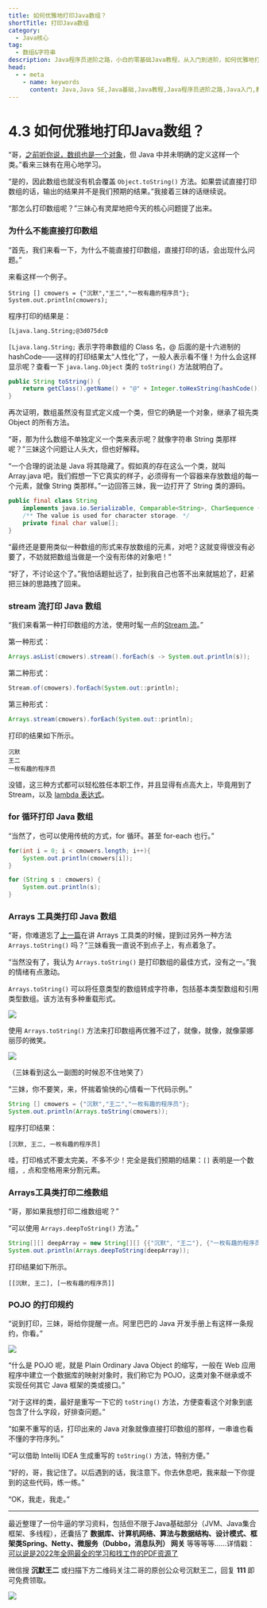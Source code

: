 ```yaml
---
title: 如何优雅地打印Java数组？
shortTitle: 打印Java数组
category:
  - Java核心
tag:
  - 数组&字符串
description: Java程序员进阶之路，小白的零基础Java教程，从入门到进阶，如何优雅地打印Java数组？
head:
  - - meta
    - name: keywords
      content: Java,Java SE,Java基础,Java教程,Java程序员进阶之路,Java入门,教程,java数组,java打印数组
---
```


# 4.3 如何优雅地打印Java数组？

“哥，[之前听你说，数组也是一个对象](https://tobebetterjavaer.com/array/array.html)，但 Java 中并未明确的定义这样一个类。”看来三妹有在用心地学习。

“是的，因此数组也就没有机会覆盖 `Object.toString()` 方法。如果尝试直接打印数组的话，输出的结果并不是我们预期的结果。”我接着三妹的话继续说。

“那怎么打印数组呢？”三妹心有灵犀地把今天的核心问题提了出来。

### 为什么不能直接打印数组

“首先，我们来看一下，为什么不能直接打印数组，直接打印的话，会出现什么问题。”

来看这样一个例子。

```
String [] cmowers = {"沉默","王二","一枚有趣的程序员"};
System.out.println(cmowers);
```

程序打印的结果是：

```
[Ljava.lang.String;@3d075dc0
```

`[Ljava.lang.String;` 表示字符串数组的 Class 名，@ 后面的是十六进制的 hashCode——这样的打印结果太“人性化”了，一般人表示看不懂！为什么会这样显示呢？查看一下 `java.lang.Object` 类的 `toString()` 方法就明白了。

```java
public String toString() {
    return getClass().getName() + "@" + Integer.toHexString(hashCode());
}
```

再次证明，数组虽然没有显式定义成一个类，但它的确是一个对象，继承了祖先类 Object 的所有方法。

“哥，那为什么数组不单独定义一个类来表示呢？就像字符串 String 类那样呢？”三妹这个问题让人头大，但也好解释。

“一个合理的说法是 Java 将其隐藏了。假如真的存在这么一个类，就叫 Array.java 吧，我们假想一下它真实的样子，必须得有一个容器来存放数组的每一个元素，就像 String 类那样。”一边回答三妹，我一边打开了 String 类的源码。

```java
public final class String
    implements java.io.Serializable, Comparable<String>, CharSequence {
    /** The value is used for character storage. */
    private final char value[];
}
```

“最终还是要用类似一种数组的形式来存放数组的元素，对吧？这就变得很没有必要了，不妨就把数组当做是一个没有形体的对象吧！”

“好了，不讨论这个了。”我怕话题扯远了，扯到我自己也答不出来就尴尬了，赶紧把三妹的思路拽了回来。

### stream 流打印 Java 数组

“我们来看第一种打印数组的方法，使用时髦一点的[Stream 流](https://tobebetterjavaer.com/java8/stream.html)。”

第一种形式：

```java
Arrays.asList(cmowers).stream().forEach(s -> System.out.println(s));
```

第二种形式：

```java
Stream.of(cmowers).forEach(System.out::println);
```

第三种形式：

```java
Arrays.stream(cmowers).forEach(System.out::println);
```

打印的结果如下所示。

```
沉默
王二
一枚有趣的程序员
```

没错，这三种方式都可以轻松胜任本职工作，并且显得有点高大上，毕竟用到了 Stream，以及 [lambda 表达式](https://tobebetterjavaer.com/java8/Lambda.html)。

### for 循环打印 Java 数组

“当然了，也可以使用传统的方式，for 循环。甚至 for-each 也行。”

```java
for(int i = 0; i < cmowers.length; i++){
    System.out.println(cmowers[i]);
}

for (String s : cmowers) {
    System.out.println(s);
}
```

### Arrays 工具类打印 Java 数组

“哥，你难道忘了[上一篇](https://tobebetterjavaer.com/common-tool/arrays.html)在讲 Arrays 工具类的时候，提到过另外一种方法 `Arrays.toString()` 吗？”三妹看我一直说不到点子上，有点着急了。

“当然没有了，我认为 `Arrays.toString()` 是打印数组的最佳方式，没有之一。”我的情绪有点激动。

`Arrays.toString()` 可以将任意类型的数组转成字符串，包括基本类型数组和引用类型数组。该方法有多种重载形式。

![](https://cdn.tobebetterjavaer.com/tobebetterjavaer/images/array/print-01.png)

使用 `Arrays.toString()` 方法来打印数组再优雅不过了，就像，就像，就像蒙娜丽莎的微笑。

![](https://cdn.tobebetterjavaer.com/tobebetterjavaer/images/array/print-02.png)

（三妹看到这么一副图的时候忍不住地笑了）

“三妹，你不要笑，来，怀揣着愉快的心情看一下代码示例。”

```java
String [] cmowers = {"沉默","王二","一枚有趣的程序员"};
System.out.println(Arrays.toString(cmowers));
```

程序打印结果：

```
[沉默, 王二, 一枚有趣的程序员]
```

哇，打印格式不要太完美，不多不少！完全是我们预期的结果：`[]` 表明是一个数组，`,` 点和空格用来分割元素。

### Arrays工具类打印二维数组

“哥，那如果我想打印二维数组呢？”

“可以使用 `Arrays.deepToString()` 方法。”

```java
String[][] deepArray = new String[][] {{"沉默", "王二"}, {"一枚有趣的程序员"}};
System.out.println(Arrays.deepToString(deepArray));
```

打印结果如下所示。

```
[[沉默, 王二], [一枚有趣的程序员]]
```

### POJO 的打印规约

“说到打印，三妹，哥给你提醒一点。阿里巴巴的 Java 开发手册上有这样一条规约，你看。”

![](https://cdn.tobebetterjavaer.com/tobebetterjavaer/images/array/print-03.png)

“什么是 POJO 呢，就是 Plain Ordinary Java Object 的缩写，一般在 Web 应用程序中建立一个数据库的映射对象时，我们称它为 POJO，这类对象不继承或不实现任何其它 Java 框架的类或接口。”

“对于这样的类，最好是重写一下它的 `toString()` 方法，方便查看这个对象到底包含了什么字段，好排查问题。”

“如果不重写的话，打印出来的 Java 对象就像直接打印数组的那样，一串谁也看不懂的字符序列。”

“可以借助 Intellij IDEA 生成重写的  `toString()` 方法，特别方便。”

“好的，哥，我记住了。以后遇到的话，我注意下。你去休息吧，我来敲一下你提到的这些代码，练一练。”

“OK，我走，我走。”


----

最近整理了一份牛逼的学习资料，包括但不限于Java基础部分（JVM、Java集合框架、多线程），还囊括了 **数据库、计算机网络、算法与数据结构、设计模式、框架类Spring、Netty、微服务（Dubbo，消息队列） 网关** 等等等等……详情戳：[可以说是2022年全网最全的学习和找工作的PDF资源了](https://tobebetterjavaer.com/pdf/programmer-111.html)

微信搜 **沉默王二** 或扫描下方二维码关注二哥的原创公众号沉默王二，回复 **111** 即可免费领取。

![](https://cdn.tobebetterjavaer.com/tobebetterjavaer/images/gongzhonghao.png)
